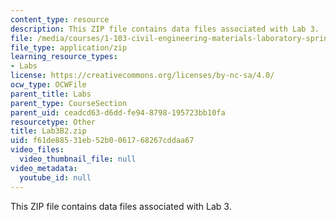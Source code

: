 ```yaml
---
content_type: resource
description: This ZIP file contains data files associated with Lab 3.
file: /media/courses/1-103-civil-engineering-materials-laboratory-spring-2004/f61de88531eb52b0061768267cddaa67_Lab3B2.zip
file_type: application/zip
learning_resource_types:
- Labs
license: https://creativecommons.org/licenses/by-nc-sa/4.0/
ocw_type: OCWFile
parent_title: Labs
parent_type: CourseSection
parent_uid: ceadcd63-d6dd-fe94-8798-195723bb10fa
resourcetype: Other
title: Lab3B2.zip
uid: f61de885-31eb-52b0-0617-68267cddaa67
video_files:
  video_thumbnail_file: null
video_metadata:
  youtube_id: null
---
```

This ZIP file contains data files associated with Lab 3.